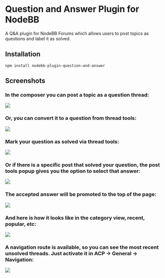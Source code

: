 # Question and Answer Plugin for NodeBB

A Q&A plugin for NodeBB Forums which allows users to post topics as questions and label it as solved.


## Installation

    npm install nodebb-plugin-question-and-answer

## Screenshots

### In the composer you can post a topic as a question thread: 

![](http://i.imgur.com/yfXMbOq.png)

### Or, you can convert it to a question from thread tools:

![](http://i.imgur.com/V5S8YMu.png)

### Mark your question as solved via thread tools:

![](http://i.imgur.com/0R7edVv.png)

### Or if there is a specific post that solved your question, the post tools popup gives you the option to select that answer:

![](https://i.imgur.com/KOHJmBR.png)

### The accepted answer will be promoted to the top of the page:

![](https://i.imgur.com/sLmTSTY.png)

### And here is how it looks like in the category view, recent, popular, etc:

![](http://i.imgur.com/eklpclQ.png)

### A navigation route is available, so you can see the most recent unsolved threads. Just activate it in ACP -> General -> Navigation:

![](http://i.imgur.com/oCLdSHe.png)

